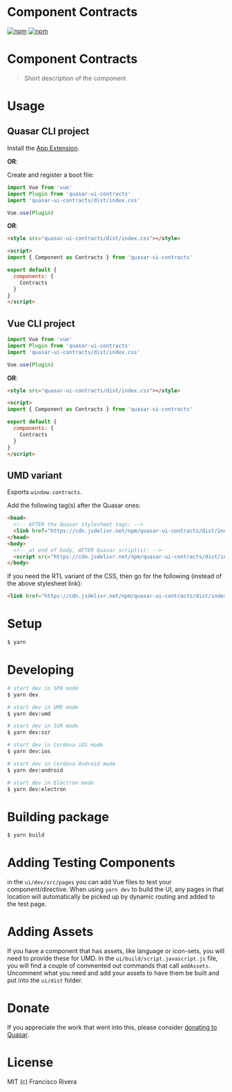 # Component Contracts

[![npm](https://img.shields.io/npm/v/quasar-ui-contracts.svg?label=quasar-ui-contracts)](https://www.npmjs.com/package/quasar-ui-contracts)
[![npm](https://img.shields.io/npm/dt/quasar-ui-contracts.svg)](https://www.npmjs.com/package/quasar-ui-contracts)

# Component Contracts
> Short description of the component


# Usage

## Quasar CLI project

Install the [App Extension](../app-extension).

**OR**:

Create and register a boot file:

```js
import Vue from 'vue'
import Plugin from 'quasar-ui-contracts'
import 'quasar-ui-contracts/dist/index.css'

Vue.use(Plugin)
```

**OR**:

```html
<style src="quasar-ui-contracts/dist/index.css"></style>

<script>
import { Component as Contracts } from 'quasar-ui-contracts'

export default {
  components: {
    Contracts
  }
}
</script>
```

## Vue CLI project

```js
import Vue from 'vue'
import Plugin from 'quasar-ui-contracts'
import 'quasar-ui-contracts/dist/index.css'

Vue.use(Plugin)
```

**OR**:

```html
<style src="quasar-ui-contracts/dist/index.css"></style>

<script>
import { Component as Contracts } from 'quasar-ui-contracts'

export default {
  components: {
    Contracts
  }
}
</script>
```

## UMD variant

Exports `window.contracts`.

Add the following tag(s) after the Quasar ones:

```html
<head>
  <!-- AFTER the Quasar stylesheet tags: -->
  <link href="https://cdn.jsdelivr.net/npm/quasar-ui-contracts/dist/index.min.css" rel="stylesheet" type="text/css">
</head>
<body>
  <!-- at end of body, AFTER Quasar script(s): -->
  <script src="https://cdn.jsdelivr.net/npm/quasar-ui-contracts/dist/index.umd.min.js"></script>
</body>
```
If you need the RTL variant of the CSS, then go for the following (instead of the above stylesheet link):
```html
<link href="https://cdn.jsdelivr.net/npm/quasar-ui-contracts/dist/index.rtl.min.css" rel="stylesheet" type="text/css">
```

# Setup
```bash
$ yarn
```

# Developing
```bash
# start dev in SPA mode
$ yarn dev

# start dev in UMD mode
$ yarn dev:umd

# start dev in SSR mode
$ yarn dev:ssr

# start dev in Cordova iOS mode
$ yarn dev:ios

# start dev in Cordova Android mode
$ yarn dev:android

# start dev in Electron mode
$ yarn dev:electron
```

# Building package
```bash
$ yarn build
```

# Adding Testing Components
in the `ui/dev/src/pages` you can add Vue files to test your component/directive. When using `yarn dev` to build the UI, any pages in that location will automatically be picked up by dynamic routing and added to the test page.

# Adding Assets
If you have a component that has assets, like language or icon-sets, you will need to provide these for UMD. In the `ui/build/script.javascript.js` file, you will find a couple of commented out commands that call `addAssets`. Uncomment what you need and add your assets to have them be built and put into the `ui/dist` folder.

# Donate
If you appreciate the work that went into this, please consider [donating to Quasar](https://donate.quasar.dev).

# License
MIT (c) Francisco Rivera
